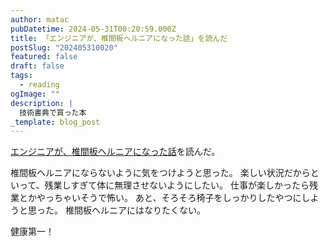 ```yaml
---
author: matac
pubDatetime: 2024-05-31T00:20:59.000Z
title: 「エンジニアが、椎間板ヘルニアになった話」を読んだ
postSlug: "202405310020"
featured: false
draft: false
tags:
  - reading
ogImage: ""
description: |
  技術書典で買った本
_template: blog_post
---
```


[エンジニアが、椎間板ヘルニアになった話](https://techbookfest.org/product/mA5Vp1hwZEzWqX3JvXeBQv?utm_source=twitter&utm_medium=social&utm_campaign=share)を読んだ。

椎間板ヘルニアにならないように気をつけようと思った。
楽しい状況だからといって、残業しすぎて体に無理させないようにしたい。
仕事が楽しかったら残業とかやっちゃいそうで怖い。
あと、そろそろ椅子をしっかりしたやつにしようと思った。
椎間板ヘルニアにはなりたくない。

健康第一！
